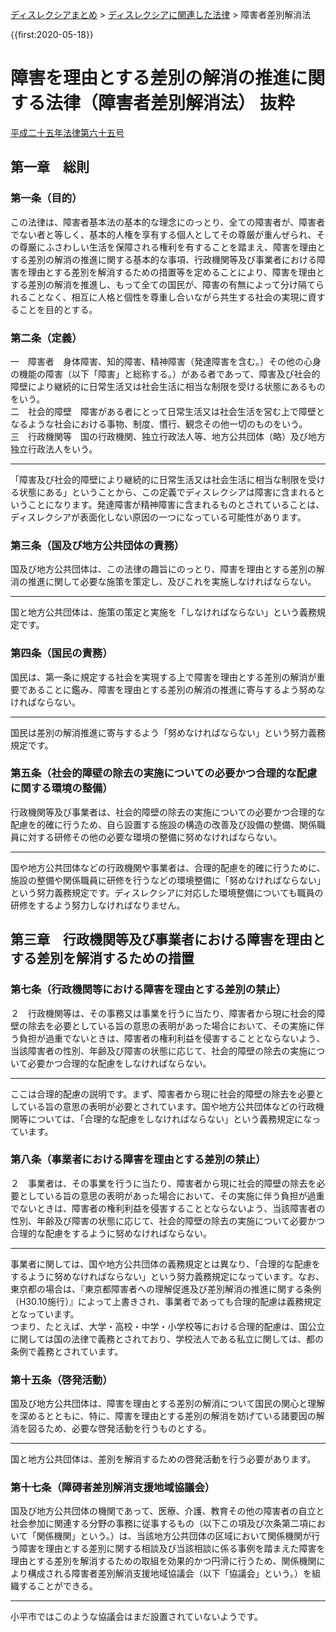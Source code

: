 <p class="breadcrumbs"><a href="../index.md">ディスレクシアまとめ</a> > <a href="index.md">ディスレクシアに関連した法律</a> > 障害者差別解消法

{{first:2020-05-18}}

# 障害を理由とする差別の解消の推進に関する法律（障害者差別解消法） 抜粋
[平成二十五年法律第六十五号](https://elaws.e-gov.go.jp/search/elawsSearch/elaws_search/lsg0500/detail?lawId=425AC0000000065)
## 第一章　総則
### 第一条（目的）
この法律は、障害者基本法の基本的な理念にのっとり、全ての障害者が、障害者でない者と等しく、基本的人権を享有する個人としてその尊厳が重んぜられ、その尊厳にふさわしい生活を保障される権利を有することを踏まえ、<span class="highlight">障害を理由とする差別の解消の推進に関する基本的な事項、行政機関等及び事業者における障害を理由とする差別を解消するための措置等を定めること</span>により、障害を理由とする差別の解消を推進し、もって<span class="highlight">全ての国民が、障害の有無によって分け隔てられることなく、相互に人格と個性を尊重し合いながら共生する社会の実現に資すること</span>を目的とする。

### 第二条（定義）
一　障害者　身体障害、知的障害、<span class="highlight">精神障害（発達障害を含む。）</span>その他の心身の機能の障害（以下「障害」と総称する。）がある者であって、<span class="highlight">障害及び社会的障壁により継続的に日常生活又は社会生活に相当な制限を受ける状態にある</span>ものをいう。  
二　社会的障壁　障害がある者にとって日常生活又は社会生活を営む上で障壁となるような社会における事物、制度、慣行、観念その他一切のものをいう。  
三　行政機関等　国の行政機関、独立行政法人等、地方公共団体（略）及び地方独立行政法人をいう。

---

<div class="note"><i class="fa fa-comment-o"></i> 「障害及び社会的障壁により継続的に日常生活又は社会生活に相当な制限を受ける状態にある」ということから、この定義でディスレクシアは障害に含まれるということになります。発達障害が精神障害に含まれるものとされていることは、ディスレクシアが表面化しない原因の一つになっている可能性があります。</div>

### 第三条（国及び地方公共団体の責務）
<span class="highlight">国及び地方公共団体は、この法律の趣旨にのっとり、障害を理由とする差別の解消の推進に関して必要な施策を策定し、及びこれを実施しなければならない。</span>

---

<div class="note"><i class="fa fa-comment-o"></i> 国と地方公共団体は、施策の策定と実施を「しなければならない」という義務規定です。</div>

### 第四条（国民の責務）
<span class="highlight">国民は、</span>第一条に規定する社会を実現する上で障害を理由とする差別の解消が重要であることに鑑み、<span class="highlight">障害を理由とする差別の解消の推進に寄与するよう努めなければならない。</span>

---

<div class="note"><i class="fa fa-comment-o"></i> 国民は差別の解消推進に寄与するよう「努めなければならない」という努力義務規定です。</div>

### 第五条（社会的障壁の除去の実施についての必要かつ合理的な配慮に関する環境の整備）
<span class="highlight">行政機関等及び事業者は、</span>社会的障壁の除去の実施についての必要かつ合理的な配慮を的確に行うため、<span class="highlight">自ら設置する施設の構造の改善及び設備の整備、関係職員に対する研修その他の必要な環境の整備に努めなければならない。</span>

---

<div class="note"><i class="fa fa-comment-o"></i> 国や地方公共団体などの行政機関や事業者は、合理的配慮を的確に行うために、施設の整備や関係職員に研修を行うなどの環境整備に「努めなければならない」という努力義務規定です。ディスレクシアに対応した環境整備についても職員の研修をするよう努力しなければなりません。</div>

## 第三章　行政機関等及び事業者における障害を理由とする差別を解消するための措置

### 第七条（行政機関等における障害を理由とする差別の禁止）
２　行政機関等は、その事務又は事業を行うに当たり、<span class="highlight">障害者から現に社会的障壁の除去を必要としている旨の意思の表明があった場合において、その実施に伴う負担が過重でないときは、</span>障害者の権利利益を侵害することとならないよう、当該障害者の性別、年齢及び障害の状態に応じて、<span class="highlight">社会的障壁の除去の実施について必要かつ合理的な配慮をしなければならない。</span>

---

<div class="note"><i class="fa fa-comment-o"></i> ここは合理的配慮の説明です。まず、障害者から現に社会的障壁の除去を必要としている旨の意思の表明が必要とされています。国や地方公共団体などの行政機関等については、「合理的な配慮をしなければならない」という義務規定になっています。</div>

### 第八条（事業者における障害を理由とする差別の禁止）
２　<span class="highlight">事業者は、</span>その事業を行うに当たり、障害者から現に社会的障壁の除去を必要としている旨の意思の表明があった場合において、その実施に伴う負担が過重でないときは、障害者の権利利益を侵害することとならないよう、当該障害者の性別、年齢及び障害の状態に応じて、<span class="highlight">社会的障壁の除去の実施について必要かつ合理的な配慮をするように努めなければならない。</span>

---

<div class="note"><i class="fa fa-comment-o"></i> 事業者に関しては、国や地方公共団体の義務規定とは異なり、「合理的な配慮をするように努めなければならない」という努力義務規定になっています。なお、東京都の場合は、『東京都障害者への理解促進及び差別解消の推進に関する条例（H30.10施行）』によって上書きされ、事業者であっても合理的配慮は義務規定となっています。<br>
つまり、たとえば、大学・高校・中学・小学校等における合理的配慮は、国公立に関しては国の法律で義務とされており、学校法人である私立に関しては、都の条例で義務とされています。
</div>


### 第十五条（啓発活動）
<span class="highlight">国及び地方公共団体は、</span>障害を理由とする差別の解消について国民の関心と理解を深めるとともに、特に、<span class="highlight">障害を理由とする差別の解消を妨げている諸要因の解消を図るため、必要な啓発活動を行うものとする。</span>

---

<div class="note"><i class="fa fa-comment-o"></i> 国と地方公共団体は、差別を解消するための啓発活動を行う必要があります。</div>


### 第十七条（障碍者差別解消支援地域協議会）
<span class="highlight">国及び地方公共団体の機関であって、医療、介護、教育その他の障害者の自立と社会参加に関連する分野の事務に従事するもの（以下この項及び次条第二項において「関係機関」という。）は、</span>当該地方公共団体の区域において関係機関が行う障害を理由とする差別に関する相談及び当該相談に係る事例を踏まえた障害を理由とする差別を解消するための取組を効果的かつ円滑に行うため、関係機関により構成される<span class="highlight">障害者差別解消支援地域協議会（以下「協議会」という。）を組織することができる。</span>

---

<div class="note"><i class="fa fa-comment-o"></i> 小平市ではこのような協議会はまだ設置されていないようです。</div>
